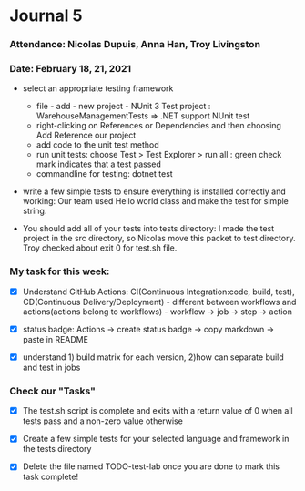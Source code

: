# Journal 5

### Attendance: Nicolas Dupuis, Anna Han, Troy Livingston
### Date: February 18, 21, 2021

-  select an appropriate testing framework
    - file - add - new project - NUnit 3 Test project : WarehouseManagementTests => .NET support NUnit test
    - right-clicking on References or Dependencies and then choosing Add Reference our project
    - add code to the unit test method
    - run unit tests: choose Test > Test Explorer > run all : green check mark indicates that a test passed
    - commandline for testing: dotnet test

-  write a few simple tests to ensure everything is installed correctly and working: Our team used Hello world class and make the test for simple string.

-  You should add all of your tests into tests directory: I made the test project in the src directory, so Nicolas move this packet to test directory. Troy checked about exit 0 for test.sh file.
 
 ### **My task for this week:**

 - [x] Understand GitHub Actions: CI(Continuous Integration:code, build, test), CD(Continuous Delivery/Deployment)
        - different between workflows and actions(actions belong to workflows)
        - workflow -> job -> step -> action

 - [x] status badge: Actions -> create status badge -> copy markdown -> paste in README

 - [x] understand 1) build matrix for each version, 2)how can separate build and test in jobs


 ### **Check our "Tasks"**

 - [x] The test.sh script is complete and exits with a return value of 0 when all tests pass and a non-zero value otherwise

 - [x] Create a few simple tests for your selected language and framework in the tests directory

 - [x] Delete the file named TODO-test-lab once you are done to mark this task complete!
